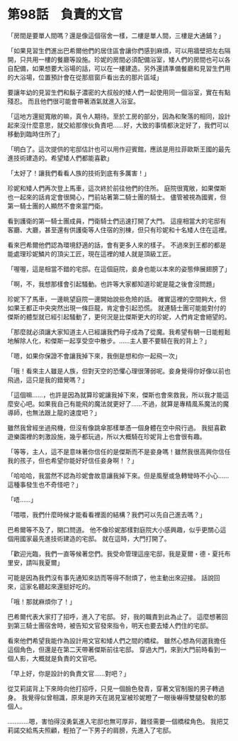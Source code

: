 # 第98話　負責的文官

「房間是要單人間嗎？還是像這個宿舍一樣，二樓是單人間，三樓是大通鋪？」

「如果見習生們進出巴希爾他們的居住區會讓你們感到麻煩，可以用牆壁把左右隔開，只共用一樓的餐廳等設施。珍妮的房間必須配備浴室，矮人們的房間也可以各自配備，如果想要大浴場的話，可以在一樓建造。另外還請準備餐廳和見習生們用的大浴場，位置預計會在從那扇窗戶看出去的那片區域」

要讓年幼的見習生們和鬍子濃密的大叔般的矮人們一起使用同一個浴室，實在有點殘忍。
而且他們很可能會帶著酒氣就進入浴室。

「這地方還挺寬敞的嘛，真令人期待。至於工房的部分，因為和聚落的相同，設計起來沒什麼意思，就交給那傢伙負責吧……好，大致的事情都決定好了，我們可以移動到臨時住所了」

「明白了。這次提供的宅邸估計也可以用作迎賓館，應該是用拉菲歐斯王國的最先進技術建造的。希望矮人們都能喜歡」

「太好了！讓我們看看人族的技術到底有多厲害！」

珍妮和矮人們再次登上馬車，這次終於前往他們的住所。
庭院很寬敞，如果傑斯也一起來的話肯定會很開心，門前站著第二騎士團的騎士。
儘管被視為國賓，但第一騎士團的人顯然不會來當門衛。

看到護衛的第一騎士團成員，門衛騎士們迅速打開了大門。
這座相當大的宅邸有客廳、大廳，甚至還有供護衛等人住宿的別棟，但只有珍妮和十名矮人住在這裡。

看來巴希爾他們認為環境舒適的話，會有更多人來的樣子。
不過來到王都的都是能處理珍妮鱗片的頂尖工匠，現在這裡的矮人就是頂級工匠。

「喔喔，這是相當不錯的宅邸。在這個庭院，妾身也能以本來的姿態伸展翅膀了」

「啊，不，我想那樣會引起騷動。也許等大家都知道珍妮是龍之後會沒問題」

珍妮下了馬車，一邊眺望庭院一邊開始說些危險的話。
確實這裡的空間夠大，但如果王都正中央突然出現一條巨龍，肯定會引起恐慌。
就連騎士團可能能對付的傑斯的體型就已經引起騷動了，更何況是比傑斯更大的珍妮，人們肯定會絕望的。

「那麼就必須讓大家知道主人已經讓我們母子成為了從魔。我希望有朝一日能輕鬆地解除人化，和傑斯一起享受空中散步。……主人要不要騎在我的背上？」

「嗯，如果你保證不會讓我掉下來，我倒是想和你一起飛一次」

「哦！看來主人雖是人族，但對天空的恐懼心理很薄弱呢。妾身覺得你好像以前也飛過，這只是我的錯覺嗎？」

「這個嘛……，也許是因為就算珍妮讓我掉下來，傑斯也會來救我，所以我才能這麼安心吧。如果我自己有能飛的魔法就更好了……不過，就算是專精風系魔法的魔導師，也無法跟上龍的速度吧？」

雖然我曾經坐過飛機，但沒有像跳傘那樣單憑一個身體在空中飛行過。
我挺喜歡遊樂園裡的刺激設施，幾乎都玩過，所以大概騎在珍妮背上也會很有趣。

「等等，主人，這不是意味著你信任的是傑斯而不是妾身嗎！雖然我很高興你信任我的孩子，但也希望你能好好信任妾身啊！？」

「哈哈哈，我當然不認為珍妮會故意讓我掉下來。但是風壓或急轉彎時不小心……這種事發生也不奇怪吧？」

「唔……」

「喂喂，我們什麼時候才能看看裡面的結構？我們可以先自己進去嗎？」

巴希爾等不及了，開口問道。
他不像珍妮那樣對庭院大小感興趣，似乎更關心這個用國家最先進技術建造的宅邸。
就在這時，大門打開了。

「歡迎光臨，我們一直等候著您們。我受命管理這座宅邸，我是夏爾・德・夏托布里安，請叫我夏爾」

可能是因為我們沒有事先通知來訪而等得不耐煩了，他主動出來迎接。
話說回來，這家名聽起來還挺好吃的。

「哦！那就麻煩你了！」

巴希爾代表大家打了招呼，進入了宅邸。
好，我的職責到此為止了。
這麼想著回到第三騎士團宿舍時，被告知文官發來指令，明天也要去矮人們住的宅邸。

看來他們希望我能作為設計用文官和矮人們之間的橋樑。
雖然心想為何選我擔任這個角色，但還是在第二天帶著傑斯前往宅邸。
穿過大門，來到大門前時看到一個人影，大概就是負責的文官吧。

「早上好，你是設計的負責文官……對吧？」

從艾莉諾背上下來時向他打招呼，只見一個臉色發青，穿著文官制服的男子轉過身。
我覺得似曾相識，原來是昨天在謁見室被珍妮瞪了一眼後嚇得雙腿發軟的那個人。

…………嗯，害怕得沒勇氣進入宅邸也無可厚非，難怪需要一個橋樑角色。
我把艾莉諾交給馬夫照顧，輕拍了一下男子的肩膀，先進入了宅邸。